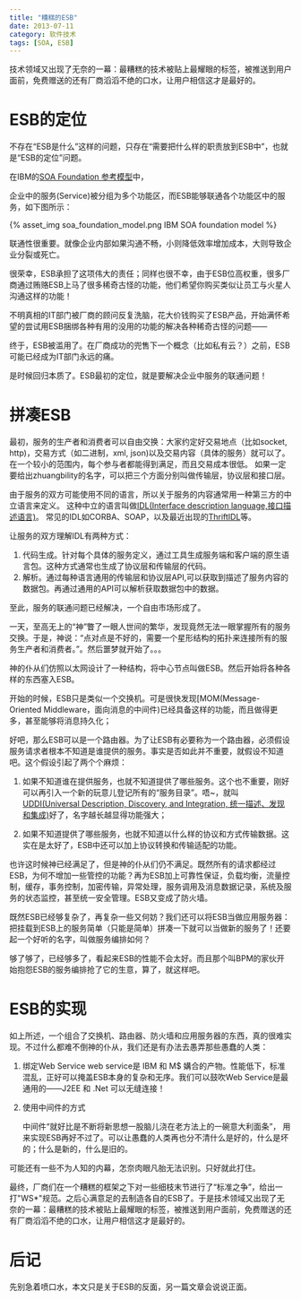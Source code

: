 ```yaml
---
title: "糟糕的ESB"
date: 2013-07-11
category: 软件技术
tags: [SOA, ESB]
---
```


技术领域又出现了无奈的一幕：最糟糕的技术被贴上最耀眼的标签，被推送到用户面前，免费赠送的还有厂商滔滔不绝的口水，让用户相信这才是最好的。

<!-- more -->

# ESB的定位

不存在“ESB是什么”这样的问题，只存在“需要把什么样的职责放到ESB中”，也就是“ESB的定位”问题。

在IBM的[SOA Foundation 参考模型](http://www.ibm.com/developerworks/cn/webservices/ws-soa-term1/#N100F7)中，

企业中的服务(Service)被分组为多个功能区，而ESB能够联通各个功能区中的服务，如下图所示：

{% asset_img soa_foundation_model.png IBM SOA foundation model %}



联通性很重要。就像企业内部如果沟通不畅，小则降低效率增加成本，大则导致企业分裂或死亡。

很荣幸，ESB承担了这项伟大的责任；同样也很不幸，由于ESB位高权重，很多厂商通过贿赂ESB上马了很多稀奇古怪的功能，他们希望你购买类似让员工与火星人沟通这样的功能！

不明真相的IT部门被厂商的顾问反复洗脑，花大价钱购买了ESB产品，开始满怀希望的尝试用ESB捆绑各种有用的没用的功能的解决各种稀奇古怪的问题——

终于，ESB被滥用了。在厂商成功的兜售下一个概念（比如私有云？）之前，ESB可能已经成为IT部门永远的痛。

是时候回归本质了。ESB最初的定位，就是要解决企业中服务的联通问题！


# 拼凑ESB


最初，服务的生产者和消费者可以自由交换：大家约定好交易地点（比如socket, http)，交易方式（如二进制，xml, json)以及交易内容（具体的服务）就可以了。在一个较小的范围内，每个参与者都能得到满足，而且交易成本很低。
如果一定要给出zhuangbility的名字，可以把三个方面分别叫做传输层，协议层和接口层。

由于服务的双方可能使用不同的语言，所以关于服务的内容通常用一种第三方的中立语言来定义。
这种中立的语言叫做[IDL(Interface description language,接口描述语言)](http://zh.wikipedia.org/wiki/%E6%8E%A5%E5%8F%A3%E6%8F%8F%E8%BF%B0%E8%AF%AD%E8%A8%80)。
常见的IDL如CORBA、SOAP，以及最近出现的[ThriftIDL](http://thrift.apache.org/docs/idl/)等。

让服务的双方理解IDL有两种方式：

1. 代码生成。针对每个具体的服务定义，通过工具生成服务端和客户端的原生语言包。这种方式通常也生成了协议层和传输层的代码。
2. 解析。通过每种语言通用的传输层和协议层API,可以获取到描述了服务内容的数据包。再通过通用的API可以解析获取数据包中的数据。

至此，服务的联通问题已经解决，一个自由市场形成了。


一天，至高无上的“神”瞥了一眼人世间的繁华，发现竟然无法一眼掌握所有的服务交换。于是，神说：“点对点是不好的，需要一个星形结构的拓扑来连接所有的服务生产者和消费者。”。然后噩梦就开始了。。。

神的仆从们仿照以太网设计了一种结构，将中心节点叫做ESB。然后开始将各种各样的东西塞入ESB。

开始的时候，ESB只是类似一个交换机。可是很快发现[MOM(Message-Oriented Middleware，面向消息的中间件)已经具备这样的功能，而且做得更多，甚至能够将消息持久化；

好吧，那么ESB可以是一个路由器。为了让ESB有必要称为一个路由器，必须假设服务请求者根本不知道是谁提供的服务。事实是否如此并不重要，就假设不知道吧。这个假设引起了两个个麻烦：


1. 如果不知道谁在提供服务，也就不知道提供了哪些服务。这个也不重要，刚好可以再引入一个新的玩意儿登记所有的“服务目录”。唔~，就叫[UDDI(Universal Description, Discovery, and Integration, 统一描述、发现和集成)](http://zh.wikipedia.org/wiki/UDDI)好了，名字越长越显得功能强大；


2. 如果不知道提供了哪些服务，也就不知道以什么样的协议和方式传输数据。这实在是太好了，ESB中还可以加上协议转换和传输适配的功能。


也许这时候神已经满足了，但是神的仆从们仍不满足。既然所有的请求都经过ESB，为何不增加一些管控的功能？再为ESB加上可靠性保证，负载均衡，流量控制，缓存，事务控制，加密传输，异常处理，服务调用及消息数据记录，系统及服务的状态监控，甚至统一安全管理。ESB又变成了防火墙。


既然ESB已经够复杂了，再复杂一些又何妨？我们还可以将ESB当做应用服务器：把挂载到ESB上的服务简单（只能是简单）拼凑一下就可以当做新的服务了！还要起一个好听的名字，叫做服务编排如何？

够了够了，已经够多了，看起来ESB的性能不会太好。而且那个叫BPM的家伙开始抱怨ESB的服务编排抢了它的生意，算了，就这样吧。




# ESB的实现

如上所述，一个组合了交换机、路由器、防火墙和应用服务器的东西，真的很难实现。不过什么都难不倒神的仆从，我们还是有办法去愚弄那些愚蠢的人类：

1. 绑定Web Service
   web service是 IBM 和 M$ 媾合的产物。性能低下，标准混乱，正好可以掩盖ESB本身的复杂和无序。我们可以鼓吹Web Service是最通用的——J2EE 和 .Net 可以无缝连接！

2. 使用中间件的方式

   中间件“就好比是不断将新思想一股脑儿浇在老方法上的一碗意大利面条”， 用来实现ESB再好不过了。可以让愚蠢的人类再也分不清什么是好的，什么是坏的；什么是新的，什么是旧的。

可能还有一些不为人知的内幕，怎奈肉眼凡胎无法识别。只好就此打住。

最终，厂商们在一个糟糕的框架之下对一些细枝末节进行了“标准之争”，给出一打"WS*"规范。之后心满意足的去制造各自的ESB了。于是技术领域又出现了无奈的一幕：最糟糕的技术被贴上最耀眼的标签，被推送到用户面前，免费赠送的还有厂商滔滔不绝的口水，让用户相信这才是最好的。


# 后记

先别急着喷口水，本文只是关于ESB的反面，另一篇文章会说说正面。
